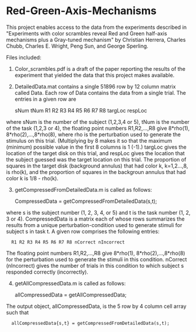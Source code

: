 # Red-Green-Axis-Mechanisms

This project enables access to the data from the experiments described in "Experiments with color scrambles reveal Red and Green half-axis mechanisms plus a Gray-tuned mechanism" by Christian Herrera, Charles Chubb, Charles E. Wright, Peng Sun, and George Sperling.   

Files included:

1. Color_scrambles.pdf is a draft of the paper reporting the results of the experiment that yielded the data that this project makes available.

2. DetailedData.mat contains a single 51896 row by 12 column matrix called Data.  Each row of Data contains the data from a single trial.  The entries in a given row are

      sNum tNum R1 R2 R3 R4 R5 R6 R7 R8 targLoc respLoc

where sNum is the number of the subject (1,2,3,4 or 5), tNum is the number of the task (1,2,3 or 4), the floating point numbers R1,R2,...,R8 give 8\*rho(1), 8\*rho(2),...,8\*rho(8), where rho is the perturbation used to generate the stimulus on this trial.  (Multiplying by 8 makes it so that the maximum (minimum) possible value in the first 8 columns is 1 (-1).)  targLoc gives the location of the target disk on this  trial, and respLoc gives the location that the subject guessed was the target location on this trial.  The proportion of squares in the target disk (background annulus) that had color k, k=1,2...,8, is rho(k), and the proportion of squares in the backgroun annulus that had color k is 1/8 - rho(k).

3. getCompressedFromDetailedData.m is called as follows:

      CompressedData = getCompressedFromDetailedData(s,t);
      
where s is the subject number (1, 2, 3, 4, or 5) and t is the task number (1, 2, 3 or 4).  CompressedData is a matrix each of whose rows summarizes the results from a unique perturbation-condition used to generate stimuli for subject s in task t.  A given row comprises the following entries:

      R1 R2 R3 R4 R5 R6 R7 R8 nCorrect nIncorrect
      
The floating point numbers R1,R2,...,R8 give 8\*rho(1), 8\*rho(2),...,8\*rho(8) for the perturbation used to generate the stimuli in this condition.  nCorrect (nIncorrect) gives the number of trials in this condition to which subject s responded correctly (incorrectly).

4. getAllCompressedData.m is called as follows:

      allCompressedData = getAllCompressedData;
      
The output object, allCompressedData, is the 5 row by 4 column cell array such that

      allCompressedData{s,t} = getCompressedFromDetailedData(s,t);
